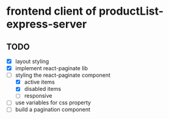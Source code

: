 # frontend client of productList-express-server

## TODO

- [x] layout styling
- [x] implement react-paginate lib
- [ ] styling the react-paginate component
  - [x] active items
  - [x] disabled items
  - [ ] responsive
- [ ] use variables for css property
- [ ] build a pagination component
